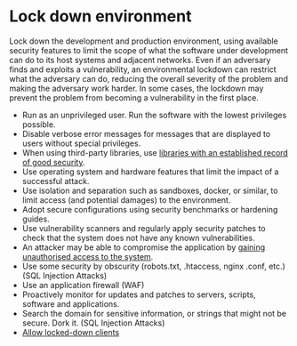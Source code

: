 # Lock down environment

Lock down the development and production environment, using available security features to limit the scope of what the software under development can do to its host systems and adjacent networks. Even if an adversary finds and exploits a vulnerability, an environmental lockdown can restrict what the adversary can do, reducing the overall severity of the problem and making the adversary work harder. In some cases, the lockdown may prevent the problem from becoming a vulnerability in the first place.

* Run as an unprivileged user. Run the software with the lowest privileges possible.
* Disable verbose error messages for messages that are displayed to users without special privileges.
* When using third-party libraries, use [libraries with an established record of good security](../libraries).
* Use operating system and hardware features that limit the impact of a successful attack. 
* Use isolation and separation such as sandboxes, docker, or similar, to limit access (and potential damages) to the environment. 
* Adopt secure configurations using security benchmarks or hardening guides.
* Use vulnerability scanners and regularly apply security patches to check that the system does not have any known vulnerabilities. 
* An attacker may be able to compromise the application by [gaining unauthorised access to the system](../../../trees/system-hacking/Gain-unauthorised-access.md).
* Use some security by obscurity (robots.txt, .htaccess, nginx .conf, etc.) (SQL Injection Attacks)
* Use an application firewall (WAF)
* Proactively monitor for updates and patches to servers, scripts, software and applications.
* Search the domain for sensitive information, or strings that might not be secure. Dork it. (SQL Injection Attacks)
* [Allow locked-down clients](Allow-locked-down-clients.md)

